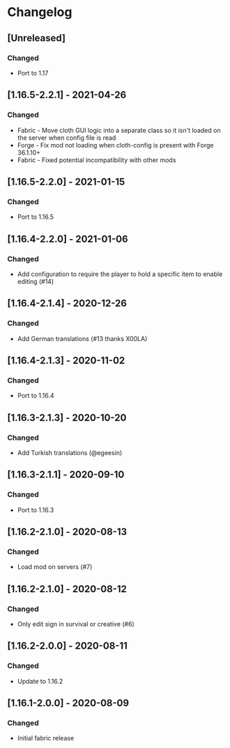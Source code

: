 # Changelog

## [Unreleased]
### Changed
- Port to 1.17

## [1.16.5-2.2.1] - 2021-04-26
### Changed
- Fabric - Move cloth GUI logic into a separate class so it isn't loaded on the server when config file is read
- Forge - Fix mod not loading when cloth-config is present with Forge 36.1.10+
- Fabric - Fixed potential incompatibility with other mods

## [1.16.5-2.2.0] - 2021-01-15
### Changed
- Port to 1.16.5

## [1.16.4-2.2.0] - 2021-01-06
### Changed
- Add configuration to require the player to hold a specific item to enable editing (#14)

## [1.16.4-2.1.4] - 2020-12-26
### Changed
- Add German translations (#13 thanks X00LA)

## [1.16.4-2.1.3] - 2020-11-02
### Changed
- Port to 1.16.4

## [1.16.3-2.1.3] - 2020-10-20
### Changed
- Add Turkish translations (@egeesin)

## [1.16.3-2.1.1] - 2020-09-10
### Changed
- Port to 1.16.3

## [1.16.2-2.1.0] - 2020-08-13
### Changed
- Load mod on servers (#7)

## [1.16.2-2.1.0] - 2020-08-12
### Changed
- Only edit sign in survival or creative (#6)

## [1.16.2-2.0.0] - 2020-08-11
### Changed
- Update to 1.16.2

## [1.16.1-2.0.0] - 2020-08-09
### Changed
- Initial fabric release

